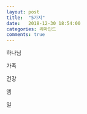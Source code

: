 ```yaml
---
layout: post
title:  "5가지"
date:   2018-12-30 18:54:00
categories: 리마인드
comments: true
---
```



하나님

가족

건강

엠

일